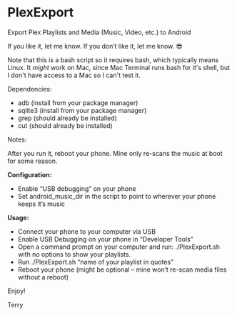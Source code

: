 # PlexExport
Export Plex Playlists and Media (Music, Video, etc.) to Android

If you like it, let me know. If you don’t like it, let me know. 😎

Note that this is a bash script so it requires bash, which typically means Linux. It *might* work on Mac, since Mac Terminal runs bash for it's shell, but I don't have access to a Mac so I can't test it.

Dependencies: 

* adb (install from your package manager)
* sqlite3 (install from your package manager)
* grep (should already be installed)
* cut (should already be installed)

Notes:

After you run it, reboot your phone. Mine only re-scans the music at boot for some reason.

**Configuration:**
* Enable “USB debugging” on your phone
* Set android_music_dir in the script to point to wherever your phone keeps it’s music

**Usage:**
* Connect your phone to your computer via USB
* Enable USB Debugging on your phone in “Developer Tools”
* Open a command prompt on your computer and run: ./PlexExport.sh with no options to show your playlists.
* Run  ./PlexExport.sh “name of your playlist in quotes”
* Reboot your phone (might be optional – mine won’t re-scan media files without a reboot)

Enjoy!

Terry
